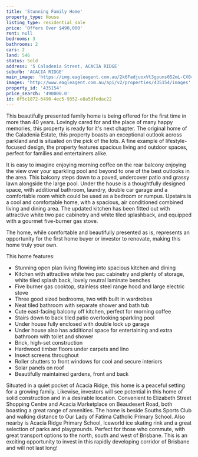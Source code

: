 ```yaml
---
title: 'Stunning Family Home'
property_type: House
listing_type: residential_sale
price: 'Offers Over $490,000'
rent: null
bedrooms: 3
bathrooms: 2
cars: 2
land: 546
status: Sold
address: '5 Caladenia Street, ACACIA RIDGE'
suburb: 'ACACIA RIDGE'
main_image: 'https://img.eagleagent.com.au/2k6FadjuoxVt3gpuns052mL-CX0=/1280x854/smart/https://s3-us-west-2.amazonaws.com/eagleagent-orig/images/6821067/124835430-image-M.jpg'
images: 'http://www.eagleagent.com.au/api/v2/properties/435154/images'
property_id: '435154'
price_search: '490000.0'
id: 0f5c1872-6490-4ec5-9352-e8a5dfedac22
---
```

This beautifully presented family home is being offered for the first time in more than 40 years. Lovingly cared for and the place of many happy memories, this property is ready for it's next chapter. The original home of the Caladenia Estate, this property boasts an exceptional outlook across parkland and is situated on the pick of the lots. A fine example of lifestyle-focused design, the property features spacious living and outdoor spaces, perfect for families and entertainers alike.

It is easy to imagine enjoying morning coffee on the rear balcony enjoying the view over your sparkling pool and beyond to one of the best outlooks in the area. This balcony steps down to a paved, undercover patio and grassy lawn alongside the large pool. Under the house is a thoughtfully designed space, with additional bathroom, laundry, double car garage and a comfortable room which could be used as a bedroom or rumpus. Upstairs is a cool and comfortable home, with a spacious, air conditioned combined living and dining area. The updated kitchen has been fitted out with attractive white two pac cabinetry and white tiled splashback, and equipped with a gourmet five-burner gas stove.

The home, while comfortable and beautifully presented as is, represents an opportunity for the first home buyer or investor to renovate, making this home truly your own.

This home features:

*  Stunning open plan living flowing into spacious kitchen and dining
*  Kitchen with attractive white two pac cabinetry and plenty of storage, white tiled splash back, lovely neutral laminate benches
*  Five burner gas cooktop, stainless steel range hood and large electric stove
*  Three good sized bedrooms, two with built in wardrobes
*  Neat tiled bathroom with separate shower and bath tub
*  Cute east-facing balcony off kitchen, perfect for morning coffee
*  Stairs down to back tiled patio overlooking sparkling pool
*  Under house fully enclosed with double lock up garage
*  Under house also has additional space for entertaining and extra bathroom with toilet and shower
*  Brick, high-set construction
*  Hardwood timber floors under carpets and lino
*  Insect screens throughout
*  Roller shutters to front windows for cool and secure interiors
*  Solar panels on roof
*  Beautifully maintained gardens, front and back

Situated in a quiet pocket of Acacia Ridge, this home is a peaceful setting for a growing family. Likewise, investors will see potential in this home of solid construction and in a desirable location. Convenient to Elizabeth Street Shopping Centre and Acacia Marketplace on Beaudesert Road, both boasting a great range of amenities. The home is beside Souths Sports Club and walking distance to Our Lady of Fatima Catholic Primary School. Also nearby is Acacia Ridge Primary School, Iceworld ice skating rink and a great selection of parks and playgrounds. Perfect for those who commute, with great transport options to the north, south and west of Brisbane. This is an exciting opportunity to invest in this rapidly developing corridor of Brisbane and will not last long!
